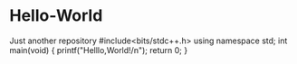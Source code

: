 # Hello-World
Just another repository
#include<bits/stdc++.h>
using namespace std;
int main(void)
{
   printf("Helllo,World!/n");
   return 0;
}
